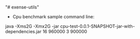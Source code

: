 "# exense-utils" 

- Cpu benchmark sample command line:

java -Xms2G -Xmx2G -jar cpu-test-0.0.1-SNAPSHOT-jar-with-dependencies.jar 16 960000 3 900000
